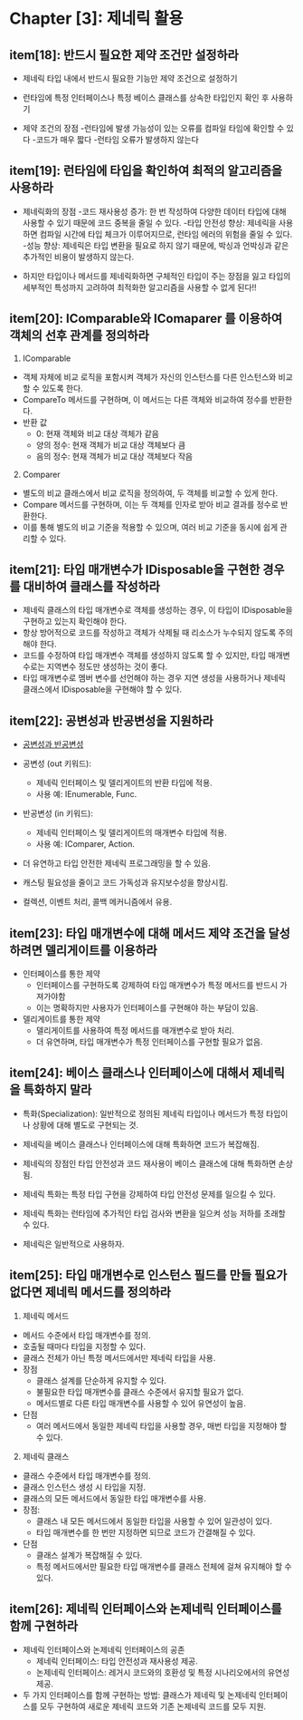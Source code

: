 # Chapter [3]: 제네릭 활용

## item[18]: 반드시 필요한 제약 조건만 설정하라

- 제네릭 타입 내에서 반드시 필요한 기능만 제약 조건으로 설정하기
- 런타임에 특정 인터페이스나 특정 베이스 클래스를 상속한 타입인지 확인 후 사용하기

- 제약 조건의 장점
  -런타임에 발생 가능성이 있는 오류를 컴파일 타임에 확인할 수 있다
  -코드가 매우 짧다
  -런타임 오류가 발생하지 않는다

## item[19]: 런타임에 타입을 확인하여 최적의 알고리즘을 사용하라

- 제네릭화의 장점
  -코드 재사용성 증가: 한 번 작성하여 다양한 데이터 타입에 대해 사용할 수 있기 때문에 코드 중복을 줄일 수 있다.
  -타입 안전성 향상: 제네릭을 사용하면 컴파일 시간에 타입 체크가 이루어지므로, 런타임 에러의 위험을 줄일 수 있다.
  -성능 향상: 제네릭은 타입 변환을 필요로 하지 않기 때문에, 박싱과 언박싱과 같은 추가적인 비용이 발생하지 않는다.

- 하지만 타입이나 메서드를 제네릭화하면 구체적인 타입이 주는 장점을 잃고 타입의 세부적인 특성까지 고려하여 최적화한 알고리즘을 사용할 수 없게 된다!!

## item[20]: IComparable<T>와 IComaparer<T> 를 이용하여 객체의 선후 관계를 정의하라

1. IComparable<T>

- 객체 자체에 비교 로직을 포함시켜 객체가 자신의 인스턴스를 다른 인스턴스와 비교할 수 있도록 한다.
- CompareTo 메서드를 구현하며, 이 메서드는 다른 객체와 비교하여 정수를 반환한다.
- 반환 값
  - 0: 현재 객체와 비교 대상 객체가 같음
  - 양의 정수: 현재 객체가 비교 대상 객체보다 큼
  - 음의 정수: 현재 객체가 비교 대상 객체보다 작음

2. Comparer<T>

- 별도의 비교 클래스에서 비교 로직을 정의하여, 두 객체를 비교할 수 있게 한다.
- Compare 메서드를 구현하며, 이는 두 객체를 인자로 받아 비교 결과를 정수로 반환한다.
- 이를 통해 별도의 비교 기준을 적용할 수 있으며, 여러 비교 기준을 동시에 쉽게 관리할 수 있다.

## item[21]: 타입 매개변수가 IDisposable을 구현한 경우를 대비하여 클래스를 작성하라

- 제네릭 클래스의 타입 매개변수로 객체를 생성하는 경우, 이 타입이 IDisposable을 구현하고 있는지 확인해야 한다.
- 항상 방어적으로 코드를 작성하고 객체가 삭제될 때 리소스가 누수되지 않도록 주의해야 한다.
- 코드를 수정하여 타입 매개변수 객체를 생성하지 않도록 할 수 있지만, 타입 매개변수로는 지역변수 정도만 생성하는 것이 좋다.
- 타입 매개변수로 멤버 변수를 선언해야 하는 경우 지연 생성을 사용하거나 제네릭 클래스에서 IDisposable을 구현해야 할 수 있다.

## item[22]: 공변성과 반공변성을 지원하라

- [공변성과 반공변성](https://edykim.com/ko/post/what-are-covariance-and-contravariance/)
- 공변성 (out 키워드):
  - 제네릭 인터페이스 및 델리게이트의 반환 타입에 적용.
  - 사용 예: IEnumerable<out T>, Func<out TResult>.
- 반공변성 (in 키워드):
  - 제네릭 인터페이스 및 델리게이트의 매개변수 타입에 적용.
  - 사용 예: IComparer<in T>, Action<in T>.

- 더 유연하고 타입 안전한 제네릭 프로그래밍을 할 수 있음.
- 캐스팅 필요성을 줄이고 코드 가독성과 유지보수성을 향상시킴.
- 컬렉션, 이벤트 처리, 콜백 메커니즘에서 유용.

## item[23]: 타입 매개변수에 대해 메서드 제약 조건을 달성하려면 델리게이트를 이용하라

- 인터페이스를 통한 제약
  - 인터페이스를 구현하도록 강제하여 타입 매개변수가 특정 메서드를 반드시 가져가야함
  - 이는 명확하지만 사용자가 인터페이스를 구현해야 하는 부담이 있음.
- 델리게이트를 통한 제약
  - 델리게이트를 사용하여 특정 메서드를 매개변수로 받아 처리.
  - 더 유연하며, 타입 매개변수가 특정 인터페이스를 구현할 필요가 없음.

## item[24]: 베이스 클래스나 인터페이스에 대해서 제네릭을 특화하지 말라

- 특화(Specialization): 일반적으로 정의된 제네릭 타입이나 메서드가 특정 타입이나 상황에 대해 별도로 구현되는 것.
- 제네릭을 베이스 클래스나 인터페이스에 대해 특화하면 코드가 복잡해짐.
- 제네릭의 장점인 타입 안전성과 코드 재사용이 베이스 클래스에 대해 특화하면 손상됨.
- 제네릭 특화는 특정 타입 구현을 강제하여 타입 안전성 문제를 일으킬 수 있다.
- 제네릭 특화는 런타임에 추가적인 타입 검사와 변환을 일으켜 성능 저하를 초래할 수 있다.

- 제네릭은 일반적으로 사용하자.

## item[25]: 타입 매개변수로 인스턴스 필드를 만들 필요가 없다면 제네릭 메서드를 정의하라

1. 제네릭 메서드

- 메서드 수준에서 타입 매개변수를 정의.
- 호출될 때마다 타입을 지정할 수 있다.
- 클래스 전체가 아닌 특정 메서드에서만 제네릭 타입을 사용.
- 장점
  - 클래스 설계를 단순하게 유지할 수 있다.
  - 불필요한 타입 매개변수를 클래스 수준에서 유지할 필요가 없다.
  - 메서드별로 다른 타입 매개변수를 사용할 수 있어 유연성이 높음.
- 단점
  - 여러 메서드에서 동일한 제네릭 타입을 사용할 경우, 매번 타입을 지정해야 할 수 있다.

2. 제네릭 클래스

- 클래스 수준에서 타입 매개변수를 정의.
- 클래스 인스턴스 생성 시 타입을 지정.
- 클래스의 모든 메서드에서 동일한 타입 매개변수를 사용.
- 장점:
  - 클래스 내 모든 메서드에서 동일한 타입을 사용할 수 있어 일관성이 있다.
  - 타입 매개변수를 한 번만 지정하면 되므로 코드가 간결해질 수 있다.
- 단점
  - 클래스 설계가 복잡해질 수 있다.
  - 특정 메서드에서만 필요한 타입 매개변수를 클래스 전체에 걸쳐 유지해야 할 수 있다.

## item[26]: 제네릭 인터페이스와 논제네릭 인터페이스를 함께 구현하라

- 제네릭 인터페이스와 논제네릭 인터페이스의 공존
  - 제네릭 인터페이스: 타입 안전성과 재사용성 제공.
  - 논제네릭 인터페이스: 레거시 코드와의 호환성 및 특정 시나리오에서의 유연성 제공.
- 두 가지 인터페이스를 함께 구현하는 방법: 클래스가 제네릭 및 논제네릭 인터페이스를 모두 구현하여 새로운 제네릭 코드와 기존 논제네릭 코드를 모두 지원.